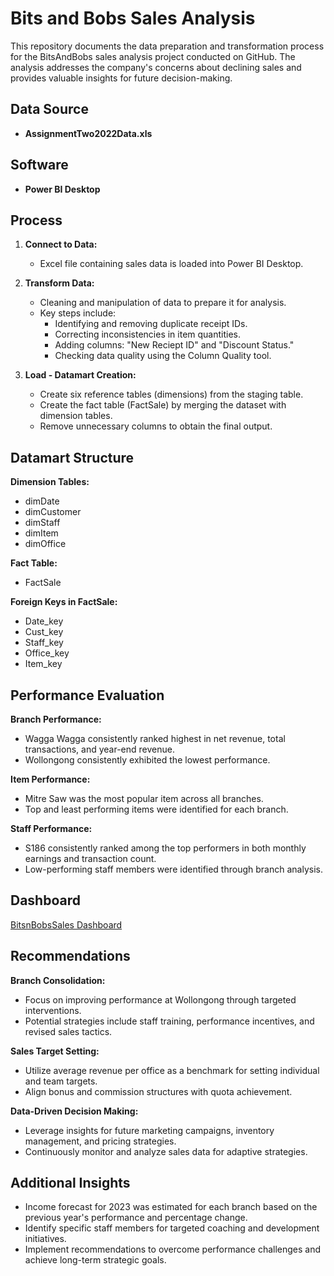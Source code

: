 # Bits and Bobs Sales Analysis

This repository documents the data preparation and transformation process for the BitsAndBobs sales analysis project conducted on GitHub. The analysis addresses the company's concerns about declining sales and provides valuable insights for future decision-making.

## Data Source
- **AssignmentTwo2022Data.xls**

## Software
- **Power BI Desktop**

## Process

1. **Connect to Data:**
   - Excel file containing sales data is loaded into Power BI Desktop.

2. **Transform Data:**
   - Cleaning and manipulation of data to prepare it for analysis.
   - Key steps include:
     - Identifying and removing duplicate receipt IDs.
     - Correcting inconsistencies in item quantities.
     - Adding columns: "New Reciept ID" and "Discount Status."
     - Checking data quality using the Column Quality tool.

3. **Load - Datamart Creation:**
   - Create six reference tables (dimensions) from the staging table.
   - Create the fact table (FactSale) by merging the dataset with dimension tables.
   - Remove unnecessary columns to obtain the final output.

## Datamart Structure

**Dimension Tables:**
- dimDate
- dimCustomer
- dimStaff
- dimItem
- dimOffice

**Fact Table:**
- FactSale

**Foreign Keys in FactSale:**
- Date_key
- Cust_key
- Staff_key
- Office_key
- Item_key

## Performance Evaluation

**Branch Performance:**
- Wagga Wagga consistently ranked highest in net revenue, total transactions, and year-end revenue.
- Wollongong consistently exhibited the lowest performance.

**Item Performance:**
- Mitre Saw was the most popular item across all branches.
- Top and least performing items were identified for each branch.

**Staff Performance:**
- S186 consistently ranked among the top performers in both monthly earnings and transaction count.
- Low-performing staff members were identified through branch analysis.

## Dashboard
[BitsnBobsSales Dashboard](https://app.powerbi.com/groups/me/dashboards/50e3223d-6beb-40bf-8a0c-59d24e72791b?experience=power-bi)

## Recommendations

**Branch Consolidation:**
- Focus on improving performance at Wollongong through targeted interventions.
- Potential strategies include staff training, performance incentives, and revised sales tactics.

**Sales Target Setting:**
- Utilize average revenue per office as a benchmark for setting individual and team targets.
- Align bonus and commission structures with quota achievement.

**Data-Driven Decision Making:**
- Leverage insights for future marketing campaigns, inventory management, and pricing strategies.
- Continuously monitor and analyze sales data for adaptive strategies.

## Additional Insights

- Income forecast for 2023 was estimated for each branch based on the previous year's performance and percentage change.
- Identify specific staff members for targeted coaching and development initiatives.
- Implement recommendations to overcome performance challenges and achieve long-term strategic goals.
